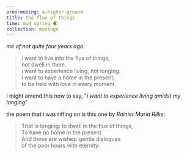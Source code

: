 ```yaml
--- 
prev-musing: a-higher-ground
title: the flux of things
time: mid spring 🌒
collection: musings
---
```

<cite>me of not quite four years ago:</cite>
> i want to live into the flux of things,\
> not dwell in them. \
> i want to experience living, not longing. \
> i want to have a home in the present; \
> to be held with love in every moment. 

i might amend this now to say, "<i>i want to 
experience living amidst my longing</i>"

the poem that i was riffing on is 
this one by <cite>Rainier Maria Rilke</cite>:
> That is longing: to dwell in the flux of things,\
> To have no home in the present.\
> And these are wishes: gentle dialogues\
> of the poor hours with eternity. 